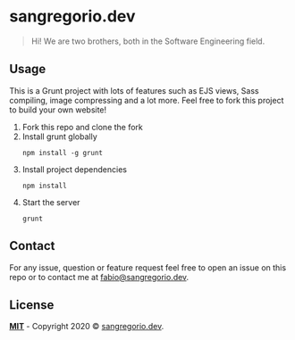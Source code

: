 # sangregorio.dev

<!-- ![github pages](https://github.com/fabiosangregorio/fabio.sangregorio.dev/workflows/github%20pages/badge.svg) -->

> Hi! We are two brothers, both in the Software Engineering field.
 
<!-- Visit our presentation website at [sangregorio.dev](https://sangregorio.dev) and check out the design project
on [Figma](https://www.figma.com/file/MqGDTrJMh4EIvQRXUfp40373/fabio.sangregorio.dev). :) -->

## Usage
This is a Grunt project with lots of features such as EJS views, Sass compiling, image compressing and a lot more. Feel
free to fork this project to build your own website!

1. Fork this repo and clone the fork
1. Install grunt globally
    ```
    npm install -g grunt
    ```
1. Install project dependencies
    ```
    npm install
    ```
1. Start the server
    ```
    grunt
    ```

## Contact
For any issue, question or feature request feel free to open an issue on this repo or to contact me at
[fabio@sangregorio.dev](mailto:fabio@sangregorio.dev).

## License
**[MIT](https://opensource.org/licenses/MIT)** - Copyright 2020 © <a href="http://sangregorio.dev"
  target="_blank">sangregorio.dev</a>.